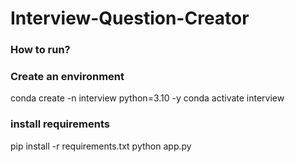 # Interview-Question-Creator

### How to run?

### Create an environment

conda create -n interview python=3.10 -y
conda activate interview

### install requirements
pip install -r requirements.txt
python app.py